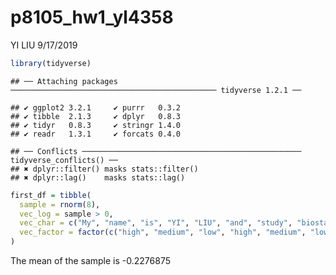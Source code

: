 p8105\_hw1\_yl4358
================
YI LIU
9/17/2019

``` r
library(tidyverse)
```

    ## ── Attaching packages ────────────────────────────────────────────── tidyverse 1.2.1 ──

    ## ✔ ggplot2 3.2.1     ✔ purrr   0.3.2
    ## ✔ tibble  2.1.3     ✔ dplyr   0.8.3
    ## ✔ tidyr   0.8.3     ✔ stringr 1.4.0
    ## ✔ readr   1.3.1     ✔ forcats 0.4.0

    ## ── Conflicts ───────────────────────────────────────────────── tidyverse_conflicts() ──
    ## ✖ dplyr::filter() masks stats::filter()
    ## ✖ dplyr::lag()    masks stats::lag()

``` r
first_df = tibble(
  sample = rnorm(8),
  vec_log = sample > 0,
  vec_char = c("My", "name", "is", "YI", "LIU", "and", "study", "biostatistics"),
  vec_factor = factor(c("high", "medium", "low", "high", "medium", "low", "low", "low"))
)
```

The mean of the sample is -0.2276875
